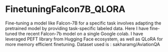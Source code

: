 # FinetuningFalcon7B_QLORA
Fine-tuning a model like Falcon-7B for a specific task involves adapting the pretrained model by providing task-specific labeled data. 
Here I have fine-tuned the recent Falcon-7b model on a single Google colab.
I have leveraged PEFT library from Hugging Face ecosystem, as well as QLoRA for more memory efficient finetuning.
Dataset used is : sakharamg/AviationQA

